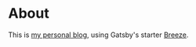 # About

This is [my personal blog](https://www.imwzk.com), using Gatsby's starter [Breeze](https://github.com/izackwu/gatsby-starter-breeze).
